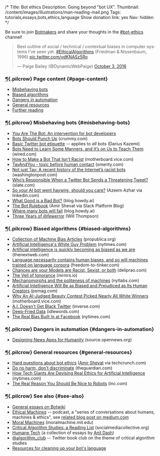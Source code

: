 /*
Title: Bot ethics
Description: Going beyond "bot UX".
Thumbnail: /content/images/illustrations/man-reading-mail.png
Tags: tutorials,essays,bots,ethics,language
Show donation link: yes
Nav: hidden
*/


<div class="note">
  <p>
  Be sure to join <a href="https://botmakers.org">Botmakers</a> and share your thoughts in the <a href="https://botmakers.slack.com/messages/ethics/details/">#bot-ethics</a> channel!
  </p>
</div>

<blockquote class="twitter-tweet" data-lang="en"><p lang="en" dir="ltr">Best outline of social / technical / contextual biases in computer systems I&#39;ve seen yet. <a href="https://twitter.com/hashtag/EthicalAlgorithms?src=hash">#EthicalAlgorithms</a> (Friedman &amp; Nissenbaum, 1996) <a href="https://t.co/vdKNASz5Ro">pic.twitter.com/vdKNASz5Ro</a></p>&mdash; Paige Bailey (@DynamicWebPaige) <a href="https://twitter.com/DynamicWebPaige/status/782763615065559040">October 3, 2016</a></blockquote>
<script async src="//platform.twitter.com/widgets.js" charset="utf-8"></script>

### [¶](#page-content){.pilcrow} Page content {#page-content}

- [Misbehaving bots](#misbehaving-bots)
- [Biased algorithms](#biased-algorithms)
- [Dangers in automation](#dangers-in-automation)
- [General resources](#general-resources)
- [Further reading](#see-also)

### [¶](#misbehaving-bots){.pilcrow} Misbehaving bots {#misbehaving-bots}
- [You Are The Bot: An intervention for bot developers](https://fourtonfish.com/blog/2016-03-18-you-are-the-bot/)
- [Bots Should Punch Up](bots-should-punch-up) (crummy.com)
- [Basic Twitter bot etiquette](/articles/basic-twitter-bot-etiquette-tiny-subversions) -- applies to *all* bots (Darius Kazemi)
- [Bots Need to Learn Some Manners, and It’s on Us to Teach Them](http://www.wired.com/2016/04/bots-emergent-behavior-deception/) (wired.com)
- [How to Make a Bot That Isn't Racist](http://motherboard.vice.com/read/how-to-make-a-not-racist-bot) (motherboard.vice.com)
- [TayAndYou - toxic before human contact](http://smerity.com/articles/2016/tayandyou.html) (smerity.com)
- [Not just Tay: A recent history of the Internet’s racist bots](https://www.washingtonpost.com/news/the-intersect/wp/2016/03/25/not-just-tay-a-recent-history-of-the-internets-racist-bots/) (washingtonpost.com)
- [Who’s Responsible When a Twitter Bot Sends a Threatening Tweet?](http://www.slate.com/blogs/future_tense/2015/02/25/who_is_responsible_for_death_threats_from_a_twitter_bot.html) (slate.com)
- [So your AI bot went haywire, should you care?](https://www.linkedin.com/pulse/so-your-ai-bot-went-haywire-should-you-care-azeem-azhar?trk=v-feed) (Azeem Azhar via linkedin.com)
- [What Good is a Bad Bot?](https://blog.howdy.ai/what-good-is-a-bad-bot-841226281a0e) (blog.howdy.ai)
- [The Bot Rulebook](https://medium.com/slack-developer-blog/the-bot-rulebook-a442d9fb21cb) (Amir Shevat via Slack Platform Blog)
- [Where many bots will fail](https://blog.howdy.ai/where-many-bots-will-fail-68ae163e2473) (blog.howdy.ai)
- [Three Years of @fewerror](http://t.wjt.me.uk/post/151462998480/three-years-of-fewerror) (Will Thompson)

### [¶](#biased-algorithms){.pilcrow} Biased algorithms {#biased-algorithms}
- [Collection of Machine Bias Articles](https://www.propublica.org/series/machine-bias) (propublica.org)
- [Artificial Intelligence's White Guy Problem](http://www.nytimes.com/2016/06/26/opinion/sunday/artificial-intelligences-white-guy-problem.html?_r=0) (nytimes.com)
- [Artificial intelligence is quickly becoming as biased as we are](http://thenextweb.com/artificial-intelligence/2016/09/30/artificial-intelligence-is-quickly-becoming-as-biased-as-we-are/) (thenextweb.com)
- [Language necessarily contains human biases, and so will machines trained on language corpora](https://freedom-to-tinker.com/blog/randomwalker/language-necessarily-contains-human-biases-and-so-will-machines-trained-on-language-corpora/) (freedom-to-tinker.com)
- [Chances are your Models are Racist, Sexist, or both](http://deliprao.com/archives/129) (deliprao.com)
- [The Veil of Ignorance](http://mrmrs.io/writing/2016/03/23/the-veil-of-ignorance/) (mrmrs.io)
- [Mechanomorphs and the politeness of machines](http://nytlabs.com/blog/2016/03/24/mechanomorphism/) (nytlabs.com)
- [Artificial Intelligence Will Be as Biased and Prejudiced as Its Human Creators](https://psmag.com/artificial-intelligence-will-be-as-biased-and-prejudiced-as-its-human-creators-38fe415f86dd) (psmag.com)
- [Why An AI-Judged Beauty Contest Picked Nearly All White Winners](http://motherboard.vice.com/read/why-an-ai-judged-beauty-contest-picked-nearly-all-white-winners) (motherboard.vice.com)
- [A.I. Doesn't Get Black Twitter](https://www.inverse.com/article/21316-a-i-doesn-t-get-black-twitter-yet) (inverse.com)
- [Deep-Fried Data](http://idlewords.com/talks/deep_fried_data.htm) (idlewords.com)
- [The Real Bias Built In at Facebook](http://www.nytimes.com/2016/05/19/opinion/the-real-bias-built-in-at-facebook.html?_r=0) (nytimes.com)


### [¶](#dangers-in-automation){.pilcrow} Dangers in automation {#dangers-in-automation}

- [Designing News Apps for Humanity](https://source.opennews.org/en-US/articles/designing-news-apps-humanity/) (source.opennews.org)


### [¶](#general-resources){.pilcrow} General resources {#general-resources}

- [Hard questions about bot ethics](https://techcrunch.com/2016/09/16/hard-questions-about-bot-ethics/) ([Amir Shevat](https://twitter.com/ashevat) via techcrunch.com)
- [Do no harm, don't discriminate](https://www.theguardian.com/technology/2016/sep/18/official-guidance-robot-ethics-british-standards-institute) (theguardian.com)
- [How Tech Giants Are Devising Real Ethics for Artificial Intelligence](http://www.nytimes.com/2016/09/02/technology/artificial-intelligence-ethics.html) (nytimes.com)
- [The Real Reason You Should Be Nice to Robots](http://www.inc.com/tess-townsend/jerry-kaplan-artificial-intelligence-new-book.html) (inc.com)

### [¶](#see-also){.pilcrow} See also {#see-also}

- [General essays on Botwiki](/articles/#general-essays)
- [Ethical Machines](http://ethicalmachines.com/) -- podcast, a "series of conversations about humans, machines & ethics", see [related blog post on medium.com](https://medium.com/@samim/ethicalmachines-b7c63aaceda5)
- [Moral Machines](http://moralmachine.mit.edu/) (moralmachine.mit.edu)
- [Critical Algorithm Studies: a Reading List](http://socialmediacollective.org/reading-lists/critical-algorithm-studies/) (socialmediacollective.org)
- [Humane Tech](https://medium.com/humane-tech) (a collection of essays by [Anil Dash](https://twitter.com/anildash))
- [@algorithm_club](https://twitter.com/algorithm_club) -- Twitter book club on the theme of critical algorithm studies
- [Resources for cleaning up your bot's language](/resources/libraries-frameworks/#language)


